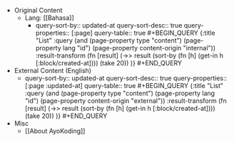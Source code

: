 - Original Content
  <!-- - Lang: [[English]]
    - query-sort-by:: updated-at
      query-sort-desc:: true
      query-properties:: [:page]
      query-table:: true
      #+BEGIN_QUERY
      {:title "List"
      :query (and
      (page-property type "content")
      (page-property lang "en")
      (page-property content-origin "internal"))
      :result-transform (fn [result]
      (->> result
      (sort-by (fn [h]
      (get-in h [:block/created-at])))
      (take 20))
      )}
      #+END_QUERY -->
  - Lang: [[Bahasa]]
    - query-sort-by:: updated-at
      query-sort-desc:: true
      query-properties:: [:page]
      query-table:: true
      #+BEGIN_QUERY
      {:title "List"
      :query (and
      (page-property type "content")
      (page-property lang "id")
      (page-property content-origin "internal"))
      :result-transform (fn [result]
      (->> result
      (sort-by (fn [h]
      (get-in h [:block/created-at])))
      (take 20))
      )}
      #+END_QUERY
- External Content (English)
  - query-sort-by:: updated-at
    query-sort-desc:: true
    query-properties:: [:page :updated-at]
    query-table:: true
    #+BEGIN_QUERY
    {:title "List"
    :query (and
    (page-property type "content")
    (page-property lang "id")
    (page-property content-origin "external"))
    :result-transform (fn [result]
    (->> result
    (sort-by (fn [h]
    (get-in h [:block/created-at])))
    (take 20))
    )}
    #+END_QUERY
- Misc
  - [[About AyoKoding]]
